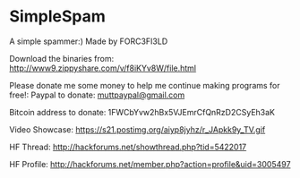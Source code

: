 # SimpleSpam
A simple spammer:)
Made by FORC3FI3LD

Download the binaries from: 
http://www9.zippyshare.com/v/f8iKYv8W/file.html

Please donate me some money to help me continue making programs for free!:
Paypal to donate: muttpaypal@gmail.com 

Bitcoin address to donate: 1FWCbYvw2hBx5VJEmrCfQnRzD2CSyEh3aK

Video Showcase:
https://s21.postimg.org/aiyp8jyhz/r_JApkk9y_TV.gif

HF Thread:
http://hackforums.net/showthread.php?tid=5422017

HF Profile:
http://hackforums.net/member.php?action=profile&uid=3005497
